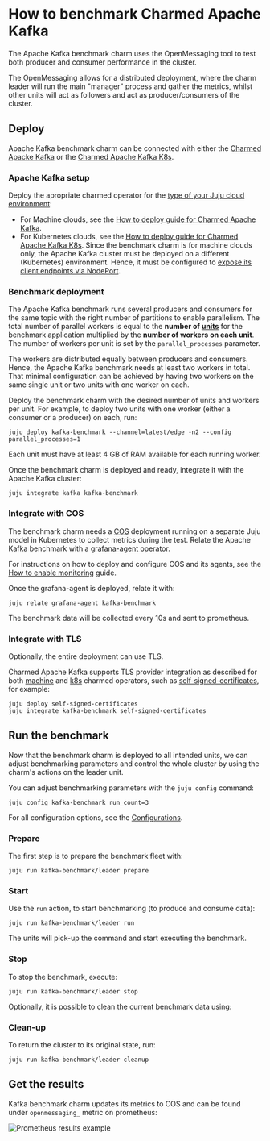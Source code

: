 # How to benchmark Charmed Apache Kafka

The Apache Kafka benchmark charm uses the OpenMessaging tool to test both producer and consumer performance in the cluster.

The OpenMessaging allows for a distributed deployment, where the charm leader will run the main "manager" process and gather the metrics, whilst other units will act as followers and act as producer/consumers of the cluster.

## Deploy

Apache Kafka benchmark charm can be connected with either the [Charmed Apacke Kafka](https://canonical.com/data/docs/kafka/iaas) or the [Charmed Apache Kafka K8s](https://canonical.com/data/docs/kafka/k8s).

### Apache Kafka setup

Deploy the apropriate charmed operator for the [type of your Juju cloud environment](https://canonical-juju.readthedocs-hosted.com/en/latest/user/reference/cloud/#machine-clouds-vs-kubernetes-clouds):

* For Machine clouds, see the [How to deploy guide for Charmed Apache Kafka](https://canonical.com/data/docs/kafka/iaas/h-deploy).
* For Kubernetes clouds, see the [How to deploy guide for Charmed Apache Kafka K8s](https://canonical.com/data/docs/kafka/k8s/t-deploy). Since the benchmark charm is for machine clouds only, the Apache Kafka cluster must be deployed on a different (Kubernetes) environment. Hence, it must be configured to [expose its client endpoints via NodePort](https://canonical.com/data/docs/kafka/k8s/h-external-k8s-connection).

### Benchmark deployment

The Apache Kafka benchmark runs several producers and consumers for the same topic with the right number of partitions to enable parallelism. The total number of parallel workers is equal to the **number of [units](https://canonical-juju.readthedocs-hosted.com/en/latest/user/reference/unit/)** for the benchmark application multiplied by the **number of workers on each unit**. The number of workers per unit is set by the `parallel_processes` parameter. 

The workers are distributed equally between producers and consumers. Hence, the Apache Kafka benchmark needs at least two workers in total. That minimal configuration can be achieved by having two workers on the same single unit or two units with one worker on each. 

Deploy the benchmark charm with the desired number of units and workers per unit.
For example, to deploy two units with one worker (either a consumer or a producer) on each, run:

```
juju deploy kafka-benchmark --channel=latest/edge -n2 --config parallel_processes=1
```

Each unit must have at least 4 GB of RAM available for each running worker.

Once the benchmark charm is deployed and ready, integrate it with the Apache Kafka cluster:

```
juju integrate kafka kafka-benchmark
```

### Integrate with COS

The benchmark charm needs a [COS](https://charmhub.io/topics/canonical-observability-stack) deployment running on a separate Juju model in Kubernetes to collect metrics during the test. Relate the Apache Kafka benchmark with a [grafana-agent operator](https://charmhub.io/grafana-agent).

For instructions on how to deploy and configure COS and its agents, see the [How to enable monitoring](https://canonical.com/data/docs/kafka/iaas/h-enable-monitoring) guide.

Once the grafana-agent is deployed, relate it with:

```
juju relate grafana-agent kafka-benchmark
```

The benchmark data will be collected every 10s and sent to prometheus.

### Integrate with TLS

Optionally, the entire deployment can use TLS.

Charmed Apache Kafka supports TLS provider integration as described for both [machine](https://canonical.com/data/docs/kafka/iaas/h-enable-encryption) and [k8s](https://canonical.com/data/docs/kafka/k8s/h-enable-encryption) charmed operators, such as [self-signed-certificates](https://charmhub.io/self-signed-certificates), for example:

```
juju deploy self-signed-certificates
juju integrate kafka-benchmark self-signed-certificates
```

## Run the benchmark

Now that the benchmark charm is deployed to all intended units, we can adjust benchmarking parameters and control the whole cluster by using the charm's actions on the leader unit.

You can adjust benchmarking parameters with the `juju config` command:

```
juju config kafka-benchmark run_count=3
```

For all configuration options, see the [Configurations](https://charmhub.io/kafka-benchmark/configurations).

### Prepare

The first step is to prepare the benchmark fleet with:

```
juju run kafka-benchmark/leader prepare
```

### Start

Use the `run` action, to start benchmarking (to produce and consume data):

```
juju run kafka-benchmark/leader run
```

The units will pick-up the command and start executing the benchmark.

### Stop

To stop the benchmark, execute:

```
juju run kafka-benchmark/leader stop
```

Optionally, it is possible to clean the current benchmark data using:

### Clean-up

To return the cluster to its original state, run:

```
juju run kafka-benchmark/leader cleanup
```

## Get the results

Kafka benchmark charm updates its metrics to COS and can be found under `openmessaging_` metric on prometheus:

![Prometheus results example](https://github.com/user-attachments/assets/b9da658c-1d76-4f2b-9cbc-f4243123cb34)
